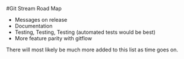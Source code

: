 #Git Stream Road Map

- Messages on release
- Documentation
- Testing, Testing, Testing (automated tests would be best)
- More feature parity with gitflow

There will most likely be much more added to this list as time goes on.